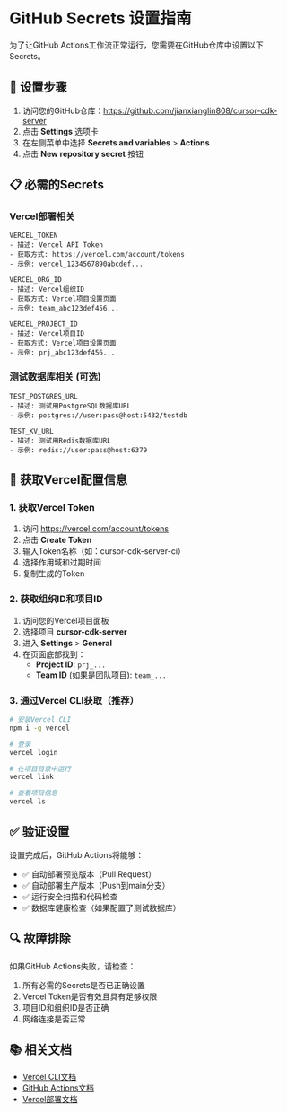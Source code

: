 # GitHub Secrets 设置指南

为了让GitHub Actions工作流正常运行，您需要在GitHub仓库中设置以下Secrets。

## 🔧 设置步骤

1. 访问您的GitHub仓库：https://github.com/jianxianglin808/cursor-cdk-server
2. 点击 **Settings** 选项卡
3. 在左侧菜单中选择 **Secrets and variables** > **Actions**
4. 点击 **New repository secret** 按钮

## 📋 必需的Secrets

### Vercel部署相关
```
VERCEL_TOKEN
- 描述: Vercel API Token
- 获取方式: https://vercel.com/account/tokens
- 示例: vercel_1234567890abcdef...

VERCEL_ORG_ID  
- 描述: Vercel组织ID
- 获取方式: Vercel项目设置页面
- 示例: team_abc123def456...

VERCEL_PROJECT_ID
- 描述: Vercel项目ID  
- 获取方式: Vercel项目设置页面
- 示例: prj_abc123def456...
```

### 测试数据库相关 (可选)
```
TEST_POSTGRES_URL
- 描述: 测试用PostgreSQL数据库URL
- 示例: postgres://user:pass@host:5432/testdb

TEST_KV_URL
- 描述: 测试用Redis数据库URL
- 示例: redis://user:pass@host:6379
```

## 🚀 获取Vercel配置信息

### 1. 获取Vercel Token
1. 访问 https://vercel.com/account/tokens
2. 点击 **Create Token**
3. 输入Token名称（如：cursor-cdk-server-ci）
4. 选择作用域和过期时间
5. 复制生成的Token

### 2. 获取组织ID和项目ID
1. 访问您的Vercel项目面板
2. 选择项目 **cursor-cdk-server**
3. 进入 **Settings** > **General**
4. 在页面底部找到：
   - **Project ID**: `prj_...`
   - **Team ID** (如果是团队项目): `team_...`

### 3. 通过Vercel CLI获取（推荐）
```bash
# 安装Vercel CLI
npm i -g vercel

# 登录
vercel login

# 在项目目录中运行
vercel link

# 查看项目信息
vercel ls
```

## ✅ 验证设置

设置完成后，GitHub Actions将能够：
- ✅ 自动部署预览版本（Pull Request）
- ✅ 自动部署生产版本（Push到main分支）
- ✅ 运行安全扫描和代码检查
- ✅ 数据库健康检查（如果配置了测试数据库）

## 🔍 故障排除

如果GitHub Actions失败，请检查：
1. 所有必需的Secrets是否已正确设置
2. Vercel Token是否有效且具有足够权限
3. 项目ID和组织ID是否正确
4. 网络连接是否正常

## 📚 相关文档

- [Vercel CLI文档](https://vercel.com/docs/cli)
- [GitHub Actions文档](https://docs.github.com/en/actions)
- [Vercel部署文档](https://vercel.com/docs/deployments)

